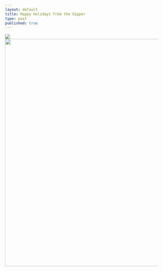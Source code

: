 ```yaml
---
layout: default
title: Happy Holidays from the Gipper
type: post
published: true
---
```


<img src={{site.baseurl}}/assets/thegipper1.jpg>
<img src={{site.baseurl}}/assets/thegipper2.jpg width="750px">